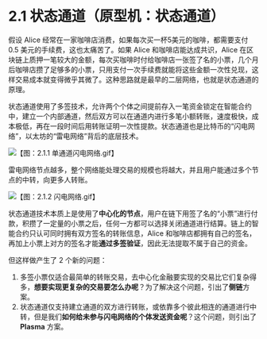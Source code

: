 # 2.1 状态通道（原型机：状态通道）

假设 Alice 经常在一家咖啡店消费，如果每次买一杯5美元的咖啡，都需要支付 0.5 美元的手续费，这也太痛苦了。如果 Alice 和咖啡店能达成共识，Alice 在区块链上质押一笔较大的金额，每次买咖啡时付给咖啡店一张签了名的小票，几个月后咖啡店攒了足够多的小票，只用支付一次手续费就能将这些金额一次性兑现，这样交易成本就变得微乎其微了。这种思路就是最早的二层网络，也就是状态通道的原理。

状态通道使用了多签技术，允许两个个体之间提前存入一笔资金锁定在智能合约中，建立一个内部通道，然后双方可以在通道内进行多笔小额转账，速度极快，成本极低，再在一段时间后用转账证明一次性提款。状态通道也是比特币的“闪电网络”，以太坊的“雷电网络”背后的底层技术。

![【图：2.1.1 单通道闪电网络.gif】](https://www.notion.so/image/https%3A%2F%2Fs3-us-west-2.amazonaws.com%2Fsecure.notion-static.com%2F1e556aad-d303-4a00-9c75-e281e195fbdf%2FUntitled.png?id=c4904364-3f87-4651-9109-9044adc3b667\&table=block\&spaceId=b1dd17ad-aa83-4faf-9395-5329c519d830\&width=2000\&userId=e298088e-2c93-42ed-870b-b44d950d1eae\&cache=v2)

雷电网络节点越多，整个网络能处理交易的规模也将越大，并且用户能通过多个节点的中转，向更多人转账。

![【图：2.1.2 闪电网络.gif】](https://www.notion.so/image/https%3A%2F%2Fs3-us-west-2.amazonaws.com%2Fsecure.notion-static.com%2Fa84415ef-393f-4864-8cda-ad1335778022%2FUntitled.png?id=19f1b366-e61a-4b10-a1c2-2226adace016\&table=block\&spaceId=b1dd17ad-aa83-4faf-9395-5329c519d830\&width=2000\&userId=e298088e-2c93-42ed-870b-b44d950d1eae\&cache=v2)

状态通道技术本质上是使用了**中心化的节点**，用户在链下用签了名的“小票”进行付款，积攒了一定量的小票之后，任何一方都可以选择关闭通道进行结算。链上的智能合约只认可同时拥有双方签名的转账信息，Alice 和咖啡店都拥有自己的签名，再加上小票上对方的签名才能**通过多签验证**，因此无法提取不属于自己的资金。

但这样做产生了 2 个新的问题：

1. 多签小票仅适合最简单的转账交易，去中心化金融要实现的交易比它们复杂得多，**想要实现更复杂的交易要怎么办呢**？为了解决这个问题，引出了**侧链**方案。
2. 状态通道仅支持建立通道的双方进行转账，或依靠多个彼此相连的通道进行中转，但是我们**如何给未参与闪电网络的个体发送资金呢**？这个问题，则引出了 **Plasma** 方案。
